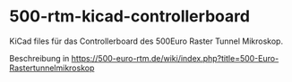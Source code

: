 # 500-rtm-kicad-controllerboard
KiCad files für das Controllerboard des 500Euro Raster Tunnel Mikroskop.


Beschreibung in https://500-euro-rtm.de/wiki/index.php?title=500-Euro-Rastertunnelmikroskop
